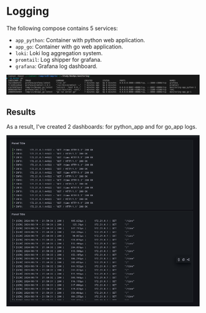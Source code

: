 # Logging

The following compose contains 5 services:

- `app_python`: Container with python web application.
- `app_go`: Container with go web application.
- `loki`: Loki log aggregation system.
- `promtail`: Log shipper for grafana.
- `grafana`: Grafana log dashboard.

![containers](containers.png)

## Results

As a result, I've created 2 dashboards: for python_app and for go_app logs.

![logs](dashboards.png)